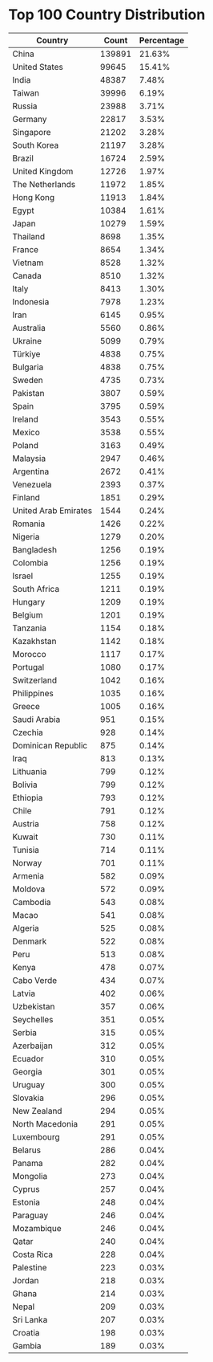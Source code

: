 # Top 100 Country Distribution
| Country | Count | Percentage |
|----|----|----|
| China | 139891 | 21.63% |
| United States | 99645 | 15.41% |
| India | 48387 | 7.48% |
| Taiwan | 39996 | 6.19% |
| Russia | 23988 | 3.71% |
| Germany | 22817 | 3.53% |
| Singapore | 21202 | 3.28% |
| South Korea | 21197 | 3.28% |
| Brazil | 16724 | 2.59% |
| United Kingdom | 12726 | 1.97% |
| The Netherlands | 11972 | 1.85% |
| Hong Kong | 11913 | 1.84% |
| Egypt | 10384 | 1.61% |
| Japan | 10279 | 1.59% |
| Thailand | 8698 | 1.35% |
| France | 8654 | 1.34% |
| Vietnam | 8528 | 1.32% |
| Canada | 8510 | 1.32% |
| Italy | 8413 | 1.30% |
| Indonesia | 7978 | 1.23% |
| Iran | 6145 | 0.95% |
| Australia | 5560 | 0.86% |
| Ukraine | 5099 | 0.79% |
| Türkiye | 4838 | 0.75% |
| Bulgaria | 4838 | 0.75% |
| Sweden | 4735 | 0.73% |
| Pakistan | 3807 | 0.59% |
| Spain | 3795 | 0.59% |
| Ireland | 3543 | 0.55% |
| Mexico | 3538 | 0.55% |
| Poland | 3163 | 0.49% |
| Malaysia | 2947 | 0.46% |
| Argentina | 2672 | 0.41% |
| Venezuela | 2393 | 0.37% |
| Finland | 1851 | 0.29% |
| United Arab Emirates | 1544 | 0.24% |
| Romania | 1426 | 0.22% |
| Nigeria | 1279 | 0.20% |
| Bangladesh | 1256 | 0.19% |
| Colombia | 1256 | 0.19% |
| Israel | 1255 | 0.19% |
| South Africa | 1211 | 0.19% |
| Hungary | 1209 | 0.19% |
| Belgium | 1201 | 0.19% |
| Tanzania | 1154 | 0.18% |
| Kazakhstan | 1142 | 0.18% |
| Morocco | 1117 | 0.17% |
| Portugal | 1080 | 0.17% |
| Switzerland | 1042 | 0.16% |
| Philippines | 1035 | 0.16% |
| Greece | 1005 | 0.16% |
| Saudi Arabia | 951 | 0.15% |
| Czechia | 928 | 0.14% |
| Dominican Republic | 875 | 0.14% |
| Iraq | 813 | 0.13% |
| Lithuania | 799 | 0.12% |
| Bolivia | 799 | 0.12% |
| Ethiopia | 793 | 0.12% |
| Chile | 791 | 0.12% |
| Austria | 758 | 0.12% |
| Kuwait | 730 | 0.11% |
| Tunisia | 714 | 0.11% |
| Norway | 701 | 0.11% |
| Armenia | 582 | 0.09% |
| Moldova | 572 | 0.09% |
| Cambodia | 543 | 0.08% |
| Macao | 541 | 0.08% |
| Algeria | 525 | 0.08% |
| Denmark | 522 | 0.08% |
| Peru | 513 | 0.08% |
| Kenya | 478 | 0.07% |
| Cabo Verde | 434 | 0.07% |
| Latvia | 402 | 0.06% |
| Uzbekistan | 357 | 0.06% |
| Seychelles | 351 | 0.05% |
| Serbia | 315 | 0.05% |
| Azerbaijan | 312 | 0.05% |
| Ecuador | 310 | 0.05% |
| Georgia | 301 | 0.05% |
| Uruguay | 300 | 0.05% |
| Slovakia | 296 | 0.05% |
| New Zealand | 294 | 0.05% |
| North Macedonia | 291 | 0.05% |
| Luxembourg | 291 | 0.05% |
| Belarus | 286 | 0.04% |
| Panama | 282 | 0.04% |
| Mongolia | 273 | 0.04% |
| Cyprus | 257 | 0.04% |
| Estonia | 248 | 0.04% |
| Paraguay | 246 | 0.04% |
| Mozambique | 246 | 0.04% |
| Qatar | 240 | 0.04% |
| Costa Rica | 228 | 0.04% |
| Palestine | 223 | 0.03% |
| Jordan | 218 | 0.03% |
| Ghana | 214 | 0.03% |
| Nepal | 209 | 0.03% |
| Sri Lanka | 207 | 0.03% |
| Croatia | 198 | 0.03% |
| Gambia | 189 | 0.03% |
